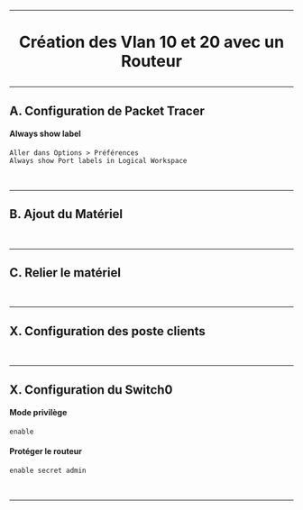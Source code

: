 ---------------------------------------------------------------------------------------------------------------------------------------------------
# <p align='center'> Création des Vlan 10 et 20 avec un Routeur </p>

---------------------------------------------------------------------------------------------------------------------------------------------------
## A. Configuration de Packet Tracer
#### Always show label
```
Aller dans Options > Préférences
Always show Port labels in Logical Workspace
```

<br />

---------------------------------------------------------------------------------------------------------------------------------------------------
## B. Ajout du Matériel

<br />

---------------------------------------------------------------------------------------------------------------------------------------------------
## C. Relier le matériel

<br />

---------------------------------------------------------------------------------------------------------------------------------------------------
## X. Configuration des poste clients

<br />

---------------------------------------------------------------------------------------------------------------------------------------------------
## X. Configuration du Switch0

#### Mode privilège
```
enable
```

#### Protéger le routeur
```
enable secret admin
```

<br />

---------------------------------------------------------------------------------------------------------------------------------------------------


